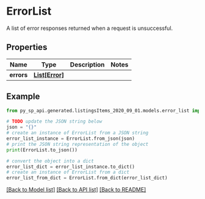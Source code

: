 # ErrorList

A list of error responses returned when a request is unsuccessful.

## Properties

Name | Type | Description | Notes
------------ | ------------- | ------------- | -------------
**errors** | [**List[Error]**](Error.md) |  | 

## Example

```python
from py_sp_api.generated.listingsItems_2020_09_01.models.error_list import ErrorList

# TODO update the JSON string below
json = "{}"
# create an instance of ErrorList from a JSON string
error_list_instance = ErrorList.from_json(json)
# print the JSON string representation of the object
print(ErrorList.to_json())

# convert the object into a dict
error_list_dict = error_list_instance.to_dict()
# create an instance of ErrorList from a dict
error_list_from_dict = ErrorList.from_dict(error_list_dict)
```
[[Back to Model list]](../README.md#documentation-for-models) [[Back to API list]](../README.md#documentation-for-api-endpoints) [[Back to README]](../README.md)



